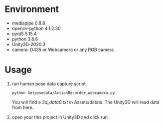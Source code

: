 # Environment

* mediapipe  0.8.8
* opencv-python  4.1.2.30
* pyqt5  5.15.4
* python  3.8.8
* Unity3D-2020.3
* camera: D435 or Webcamera or any RGB camera

# Usage

1. run human pose data capture script

   ```shell
   python Getposedata/ActionRecorder_webcamera.py
   ```

   You will find a *3d_data0.txt* in Assets/datats. The Unity3D will read data from here.

2. open your this project in Unity3D and  click run